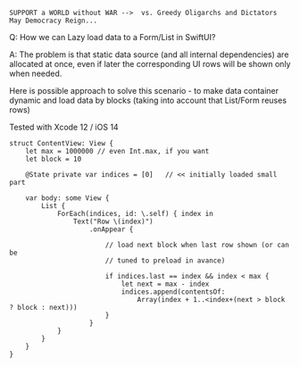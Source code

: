 ```
SUPPORT a WORLD without WAR -->  vs. Greedy Oligarchs and Dictators
May Democracy Reign... 
```

Q: How we can Lazy load data to a Form/List in SwiftUI?

A: The problem is that static data source (and all internal dependencies) are allocated at once, even if later the corresponding UI rows will be shown only when needed.

Here is possible approach to solve this scenario - to make data container dynamic and load data by blocks (taking into account that List/Form reuses rows)

Tested with Xcode 12 / iOS 14

```
struct ContentView: View {
	let max = 1000000 // even Int.max, if you want
	let block = 10

	@State private var indices = [0]   // << initially loaded small part

	var body: some View {
		List {
			ForEach(indices, id: \.self) { index in
				Text("Row \(index)")
					.onAppear {

                        // load next block when last row shown (or can be 
                        // tuned to preload in avance)

						if indices.last == index && index < max {
							let next = max - index
							indices.append(contentsOf:
								Array(index + 1..<index+(next > block ? block : next)))
						}
					}
			}
		}
	}
}
``` 
